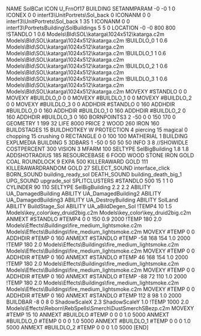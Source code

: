 NAME SolBCat
ICON U_FrnOf17
BUILDING
SETANMPARAM -0 -0 1 0
ICONEX 0 0 interf3\UnitPortrets\Sol_back 0
ICONANM 0 0 interf3\UnitPortrets\Sol_back 1 35 1
ICONANM 0 0 interf3\PortretsBuilding\SolBuildings 5 5 0
LOCATION -0 -0 800 800
!STANDLO      1 0.6 Models\Bld\SOL\katarga\1024x512\katarga.c2m Models\Bld\SOL\katarga\1024x512\katarga.c2m
!BUILDLO_0    1 0.6 Models\Bld\SOL\katarga\1024x512\katarga.c2m Models\Bld\SOL\katarga\1024x512\katarga.c2m
!BUILDLO_1    1 0.6 Models\Bld\SOL\katarga\1024x512\katarga.c2m Models\Bld\SOL\katarga\1024x512\katarga.c2m
!BUILDLO_2    1 0.6 Models\Bld\SOL\katarga\1024x512\katarga.c2m Models\Bld\SOL\katarga\1024x512\katarga.c2m
!BUILDLO_3    1 0.6 Models\Bld\SOL\katarga\1024x512\katarga.c2m Models\Bld\SOL\katarga\1024x512\katarga.c2m
MOVEXY #STANDLO   0 0
MOVEXY #BUILDLO_0 0 0
MOVEXY #BUILDLO_1 0 0
MOVEXY #BUILDLO_2 0 0
MOVEXY #BUILDLO_3 0 0
ADDHDIR #STANDLO   0 160
ADDHDIR #BUILDLO_0 0 160
ADDHDIR #BUILDLO_1 0 160
ADDHDIR #BUILDLO_2 0 160
ADDHDIR #BUILDLO_3 0 160
BORNPOINTS3 2 -50 0 0 150 170 0
GEOMETRY 1 199 32
LIFE     8000
PRICE 2 WOOD 260 IRON 160
BUILDSTAGES 15
BUILDHOTKEY		W
PROTECTION 4 piercing 15 magical 0 chopping 15 crushing 0
RECTANGLE    0 0 100 100
MATHERIAL 1 BUILDING
EXPLMEDIA BUILDING 5
3DBARS 1 -50 0 50 50 50
INFO 3 8
//SHOWIDLE
COSTPERCENT 300
VISION 3
MFARM 100
SELTYPE SelBigBuilding 1.8 1.8
ADDSHOTRADIUS 185
RESOURCEBASE 6 FOOD WOOD STONE IRON GOLD COAL
ROUNDLOCK 9
EXPA 500
KILLERAWARD             GOLD 111
KILLERAWARDRANDOM       GOLD 27
SELECT_SOUND interface_click
BORN_SOUND building_ready_sol
DEATH_SOUND building_death_big_1
UPG_SOUND upgrade_sol
SPLITCLUSTERS #STANDLO 500 15 1 1 0
CYLINDER 90 110
SELTYPE SelBigBuilding 2.2 2.2
ABILITY UA_DamagedBuilding
ABILITY UA_DamagedBuilding2
ABILITY UA_DamagedBuilding3
ABILITY UA_DestroyBuilding
ABILITY SolLand
ABILITY BuildStage_Sol
ABILITY UA_aBildDegen_Sol
!TEMP4 10 1.5 Models\key_color\key_druid2big.c2m Models\key_color\key_druid2big.c2m
ANMEXT #STANDLO #TEMP4 0 0 150 0.9 2000
!TEMP 180 2.0 Models\Effects\Buildings\fire_medium_lightsmoke.c2m Models\Effects\Buildings\fire_medium_lightsmoke.c2m
MOVEXY  #TEMP 0 0
ADDHDIR #TEMP 0 160
ANMEXT #STANDLO #TEMP -58 168 154 1.0 2000
!TEMP 180 2.0 Models\Effects\Buildings\fire_medium_lightsmoke.c2m Models\Effects\Buildings\fire_medium_lightsmoke.c2m
MOVEXY  #TEMP 0 0
ADDHDIR #TEMP 0 160
ANMEXT #STANDLO #TEMP 46 168 154 1.0 2000
!TEMP 180 2.0 Models\Effects\Buildings\fire_medium_lightsmoke.c2m Models\Effects\Buildings\fire_medium_lightsmoke.c2m
MOVEXY  #TEMP 0 0
ADDHDIR #TEMP 0 160
ANMEXT #STANDLO #TEMP -88 72 110 1.0 2000
!TEMP 180 2.0 Models\Effects\Buildings\fire_medium_lightsmoke.c2m Models\Effects\Buildings\fire_medium_lightsmoke.c2m
MOVEXY  #TEMP 0 0
ADDHDIR #TEMP 0 160
ANMEXT #STANDLO #TEMP 112 8 98 1.0 2000
BUILDBAR -8 0 8 0
ShadowScaleX 2.3
ShadowScaleY 1.0
!TEMP 1000 2.0 Models\Effects\Reborn\RebSpells\Smerch\DustSmerchSBezp.c2m
MOVEXY  #TEMP 15 10
ANMEXT #BUILDLO #TEMP  0 0 0 1.0 5000
ANMEXT #BUILDLO_0 #TEMP  0 0 0 1.0 5000
ANMEXT #BUILDLO_1 #TEMP  0 0 0 1.0 5000
ANMEXT #BUILDLO_2 #TEMP  0 0 0 1.0 5000
[END]
